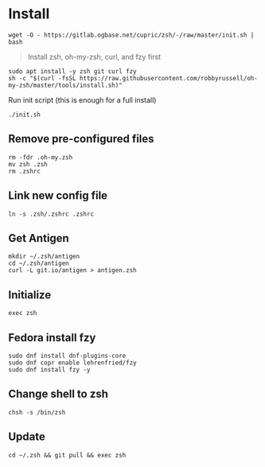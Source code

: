 # Install

````code
wget -O - https://gitlab.ogbase.net/cupric/zsh/-/raw/master/init.sh | bash
````

> Install zsh, oh-my-zsh, curl, and fzy first
````code
sudo apt install -y zsh git curl fzy
sh -c "$(curl -fsSL https://raw.githubusercontent.com/robbyrussell/oh-my-zsh/master/tools/install.sh)"
``````
Run init script (this is enough for a full install)
````code
./init.sh
````

## Remove pre-configured files
````code
rm -fdr .oh-my.zsh
mv zsh .zsh
rm .zshrc
````

## Link new config file
````code
ln -s .zsh/.zshrc .zshrc
````

## Get Antigen
````code
mkdir ~/.zsh/antigen
cd ~/.zsh/antigen
curl -L git.io/antigen > antigen.zsh
````


## Initialize
````code
exec zsh
````

## Fedora install fzy
````code
sudo dnf install dnf-plugins-core
sudo dnf copr enable lehrenfried/fzy
sudo dnf install fzy -y
````
## Change shell to zsh
````code
chsh -s /bin/zsh
````

## Update

````code
cd ~/.zsh && git pull && exec zsh
````
